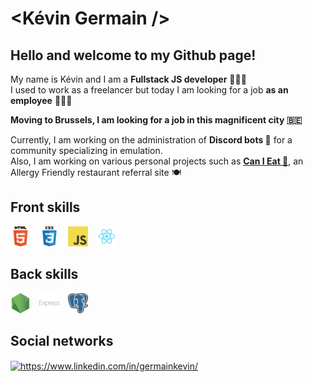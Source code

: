 # <Kévin Germain />

## Hello and welcome to my Github page!

My name is Kévin and I am a **Fullstack JS developer** 👨🏻‍💻  
I used to work as a freelancer but today I am looking for a job **as an employee** 👨🏻‍🏫

**Moving to Brussels, I am looking for a job in this magnificent city 🇧🇪**

Currently, I am working on the administration of **Discord bots 🤖** for a community specializing in emulation.  
Also, I am working on various personal projects such as <a href="https://canieat.fr/" target="blank">**Can I Eat 🍔**</a>, an Allergy Friendly restaurant referral site 🍽

## Front skills

<img width="32" height="32" src="images/html.png" alt="Logo HTML5" />&emsp;<img width="32" height="32" src="images/css.png" alt="Logo CSS4" />&emsp;<img width="32" height="32" src="images/javascript.png" alt="Logo Javascript" />&emsp;<img width="32" height="32" src="images/react.png" alt="Logo React" />

## Back skills

<img width="32" height="32" src="images/nodejs.png" alt="Logo NodeJS" />&emsp;<img width="32" height="32" src="images/express.png" alt="Logo Express" />&emsp;<img width="32" height="32" src="https://raw.githubusercontent.com/github/explore/80688e429a7d4ef2fca1e82350fe8e3517d3494d/topics/postgresql/postgresql.png" alt="Logo PostgreSQL" />&emsp;

## Social networks

<a href="https://www.linkedin.com/in/germainkevin/" target="blank"><img align="center" src="https://cdn.jsdelivr.net/npm/simple-icons@3.0.1/icons/linkedin.svg" alt="https://www.linkedin.com/in/germainkevin/" height="30" width="40" /></a>

